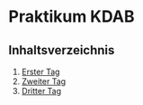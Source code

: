 # Praktikum KDAB

## Inhaltsverzeichnis
1. [Erster Tag](1.md)
2. [Zweiter Tag](2.md)
3. [Dritter Tag](3.md)


